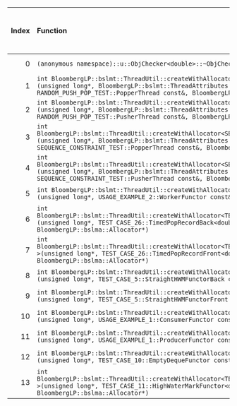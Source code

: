 |   Index | Function                                                                                                                                                                                                                                      |   Difference in number of lines |   Function size difference in bytes | Disassembly                                                               |   Number of lines in `assume` build |   Number of bytes in `assume` build |   Number of lines in `none` build |   Number of bytes in `none` build |
|--------:|:----------------------------------------------------------------------------------------------------------------------------------------------------------------------------------------------------------------------------------------------|--------------------------------:|------------------------------------:|:--------------------------------------------------------------------------|------------------------------------:|------------------------------------:|----------------------------------:|----------------------------------:|
|       0 | `(anonymous namespace)::u::ObjChecker<double>::~ObjChecker()`                                                                                                                                                                                 |                              -5 |                                 -16 | [Assumed](0.assume.s.txt), [Ignored](0.none.s.txt), [Diff](0.diff.txt)    |                                 432 |                             4400832 |                               448 |                           4400848 |
|       1 | `int BloombergLP::bslmt::ThreadUtil::createWithAllocator<RANDOM_PUSH_POP_TEST::PopperThread>(unsigned long*, BloombergLP::bslmt::ThreadAttributes const&, RANDOM_PUSH_POP_TEST::PopperThread const&, BloombergLP::bslma::Allocator*)`         |                              -6 |                                 -16 | [Assumed](1.assume.s.txt), [Ignored](1.none.s.txt), [Diff](1.diff.txt)    |                                 320 |                             4907616 |                               336 |                           4908768 |
|       2 | `int BloombergLP::bslmt::ThreadUtil::createWithAllocator<RANDOM_PUSH_POP_TEST::PusherThread>(unsigned long*, BloombergLP::bslmt::ThreadAttributes const&, RANDOM_PUSH_POP_TEST::PusherThread const&, BloombergLP::bslma::Allocator*)`         |                              -6 |                                 -16 | [Assumed](2.assume.s.txt), [Ignored](2.none.s.txt), [Diff](2.diff.txt)    |                                 320 |                             4906896 |                               336 |                           4908032 |
|       3 | `int BloombergLP::bslmt::ThreadUtil::createWithAllocator<SEQUENCE_CONSTRAINT_TEST::PopperThread>(unsigned long*, BloombergLP::bslmt::ThreadAttributes const&, SEQUENCE_CONSTRAINT_TEST::PopperThread const&, BloombergLP::bslma::Allocator*)` |                              -6 |                                 -16 | [Assumed](3.assume.s.txt), [Ignored](3.none.s.txt), [Diff](3.diff.txt)    |                                 320 |                             4909584 |                               336 |                           4910768 |
|       4 | `int BloombergLP::bslmt::ThreadUtil::createWithAllocator<SEQUENCE_CONSTRAINT_TEST::PusherThread>(unsigned long*, BloombergLP::bslmt::ThreadAttributes const&, SEQUENCE_CONSTRAINT_TEST::PusherThread const&, BloombergLP::bslma::Allocator*)` |                              -6 |                                 -16 | [Assumed](4.assume.s.txt), [Ignored](4.none.s.txt), [Diff](4.diff.txt)    |                                 320 |                             4908864 |                               336 |                           4910032 |
|       5 | `int BloombergLP::bslmt::ThreadUtil::createWithAllocator<USAGE_EXAMPLE_2::WorkerFunctor>(unsigned long*, USAGE_EXAMPLE_2::WorkerFunctor const&, BloombergLP::bslma::Allocator*)`                                                              |                              -6 |                                 -16 | [Assumed](5.assume.s.txt), [Ignored](5.none.s.txt), [Diff](5.diff.txt)    |                                 384 |                             4798576 |                               400 |                           4798272 |
|       6 | `int BloombergLP::bslmt::ThreadUtil::createWithAllocator<TEST_CASE_26::TimedPopRecordBack<double> >(unsigned long*, TEST_CASE_26::TimedPopRecordBack<double> const&, BloombergLP::bslma::Allocator*)`                                         |                              -7 |                                 -32 | [Assumed](6.assume.s.txt), [Ignored](6.none.s.txt), [Diff](6.diff.txt)    |                                 384 |                             4806048 |                               416 |                           4805824 |
|       7 | `int BloombergLP::bslmt::ThreadUtil::createWithAllocator<TEST_CASE_26::TimedPopRecordFront<double> >(unsigned long*, TEST_CASE_26::TimedPopRecordFront<double> const&, BloombergLP::bslma::Allocator*)`                                       |                              -7 |                                 -32 | [Assumed](7.assume.s.txt), [Ignored](7.none.s.txt), [Diff](7.diff.txt)    |                                 384 |                             4809520 |                               416 |                           4809328 |
|       8 | `int BloombergLP::bslmt::ThreadUtil::createWithAllocator<TEST_CASE_5::StraightHWMFunctorBack>(unsigned long*, TEST_CASE_5::StraightHWMFunctorBack const&, BloombergLP::bslma::Allocator*)`                                                    |                              -7 |                                 -32 | [Assumed](8.assume.s.txt), [Ignored](8.none.s.txt), [Diff](8.diff.txt)    |                                 368 |                             4962368 |                               400 |                           4964128 |
|       9 | `int BloombergLP::bslmt::ThreadUtil::createWithAllocator<TEST_CASE_5::StraightHWMFunctorFront>(unsigned long*, TEST_CASE_5::StraightHWMFunctorFront const&, BloombergLP::bslma::Allocator*)`                                                  |                              -7 |                                 -32 | [Assumed](9.assume.s.txt), [Ignored](9.none.s.txt), [Diff](9.diff.txt)    |                                 368 |                             4962976 |                               400 |                           4964768 |
|      10 | `int BloombergLP::bslmt::ThreadUtil::createWithAllocator<USAGE_EXAMPLE_1::ConsumerFunctor>(unsigned long*, USAGE_EXAMPLE_1::ConsumerFunctor const&, BloombergLP::bslma::Allocator*)`                                                          |                              -7 |                                 -32 | [Assumed](10.assume.s.txt), [Ignored](10.none.s.txt), [Diff](10.diff.txt) |                                 368 |                             4801504 |                               400 |                           4801216 |
|      11 | `int BloombergLP::bslmt::ThreadUtil::createWithAllocator<USAGE_EXAMPLE_1::ProducerFunctor>(unsigned long*, USAGE_EXAMPLE_1::ProducerFunctor const&, BloombergLP::bslma::Allocator*)`                                                          |                              -7 |                                 -32 | [Assumed](11.assume.s.txt), [Ignored](11.none.s.txt), [Diff](11.diff.txt) |                                 368 |                             4802416 |                               400 |                           4802160 |
|      12 | `int BloombergLP::bslmt::ThreadUtil::createWithAllocator<TEST_CASE_10::EmptyDequeFunctor>(unsigned long*, TEST_CASE_10::EmptyDequeFunctor const&, BloombergLP::bslma::Allocator*)`                                                            |                              -8 |                                 -32 | [Assumed](12.assume.s.txt), [Ignored](12.none.s.txt), [Diff](12.diff.txt) |                                 416 |                             4949920 |                               448 |                           4951632 |
|      13 | `int BloombergLP::bslmt::ThreadUtil::createWithAllocator<TEST_CASE_11::HighWaterMarkFunctor<double> >(unsigned long*, TEST_CASE_11::HighWaterMarkFunctor<double> const&, BloombergLP::bslma::Allocator*)`                                     |                              -8 |                                 -32 | [Assumed](13.assume.s.txt), [Ignored](13.none.s.txt), [Diff](13.diff.txt) |                                 416 |                             4939456 |                               448 |                           4941040 |